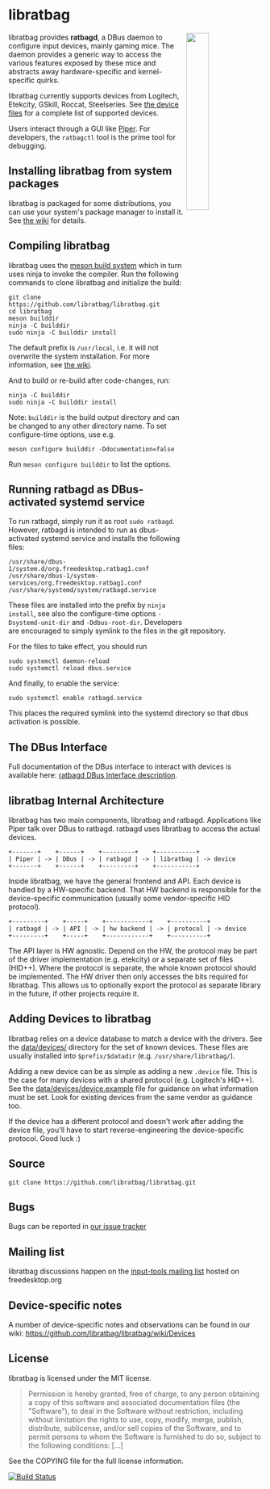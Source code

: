 libratbag
=========

<img src="https://libratbag.github.io/_images/logo.svg" alt="" width="30%" align="right">

libratbag provides **ratbagd**, a DBus daemon to configure input devices,
mainly gaming mice. The daemon provides a generic way to access the various
features exposed by these mice and abstracts away hardware-specific and
kernel-specific quirks.

libratbag currently supports devices from Logitech, Etekcity, GSkill,
Roccat, Steelseries. See [the device
files](https://github.com/libratbag/libratbag/tree/master/data/devices) for
a complete list of supported devices.

Users interact through a GUI like
[Piper](https://github.com/libratbag/piper/). For developers, the
`ratbagctl` tool is the prime tool for debugging.

Installing libratbag from system packages
-----------------------------------------

libratbag is packaged for some distributions, you can use your system's
package manager to install it. See [the
wiki](https://github.com/libratbag/libratbag/wiki/Installation) for details.

Compiling libratbag
-------------------

libratbag uses the [meson build system](http://mesonbuild.com) which in
turn uses ninja to invoke the compiler. Run the following commands to clone
libratbag and initialize the build:

    git clone https://github.com/libratbag/libratbag.git
    cd libratbag
    meson builddir
    ninja -C builddir
    sudo ninja -C builddir install

The default prefix is `/usr/local`, i.e. it will not overwrite the system
installation. For more information, see [the
wiki](https://github.com/libratbag/libratbag/wiki/Installation).

And to build or re-build after code-changes, run:

    ninja -C builddir
    sudo ninja -C builddir install

Note: `builddir` is the build output directory and can be changed to any
other directory name. To set configure-time options, use e.g.

    meson configure builddir -Ddocumentation=false

Run `meson configure builddir` to list the options.

Running ratbagd as DBus-activated systemd service
-------------------------------------------------

To run ratbagd, simply run it as root `sudo ratbagd`. However,
ratbagd is intended to run as dbus-activated systemd service and installs
the following files:

    /usr/share/dbus-1/system.d/org.freedesktop.ratbag1.conf
    /usr/share/dbus-1/system-services/org.freedesktop.ratbag1.conf
    /usr/share/systemd/system/ratbagd.service

These files are installed into the prefix by `ninja install`, see also the
configure-time options `-Dsystemd-unit-dir` and `-Ddbus-root-dir`.
Developers are encouraged to simply symlink to the files in the git
repository.

For the files to take effect, you should run

    sudo systemctl daemon-reload
    sudo systemctl reload dbus.service

And finally, to enable the service:

    sudo systemctl enable ratbagd.service

This places the required symlink into the systemd directory so that dbus
activation is possible.

The DBus Interface
-------------------

Full documentation of the DBus interface to interact with devices is
available here: [ratbagd DBus Interface description](https://libratbag.github.io/).

libratbag Internal Architecture
-------------------------------

libratbag has two main components, libratbag and ratbagd. Applications like
Piper talk over DBus to ratbagd. ratbagd uses libratbag to access the actual
devices.

    +-------+    +------+    +---------+    +-----------+
    | Piper | -> | DBus | -> | ratbagd | -> | libratbag | -> device
    +-------+    +------+    +---------+    +-----------+


Inside libratbag, we have the general frontend and API. Each device is
handled by a HW-specific backend.  That HW backend is responsible for the
device-specific communication (usually some vendor-specific HID protocol).

    +---------+    +-----+    +------------+    +----------+
    | ratbagd | -> | API | -> | hw backend | -> | protocol | -> device
    +---------+    +-----+    +------------+    +----------+

The API layer is HW agnostic. Depend on the HW, the protocol may be part of
the driver implementation (e.g. etekcity) or a separate set of files
(HID++). Where the protocol is separate, the whole known protocol should be
implemented. The HW driver then only accesses the bits required for
libratbag. This allows us to optionally export the protocol as separate
library in the future, if other projects require it.

Adding Devices to libratbag
---------------------------

libratbag relies on a device database to match a device with the drivers.
See the [data/devices/](https://github.com/libratbag/libratbag/tree/master/data/devices)
directory for the set of known devices. These files
are usually installed into `$prefix/$datadir` (e.g. `/usr/share/libratbag/`).

Adding a new device can be as simple as adding a new `.device` file. This is
the case for many devices with a shared protocol (e.g. Logitech's HID++).
See the
[data/devices/device.example](https://github.com/libratbag/libratbag/tree/master/data/devices/device.example)
file for guidance on what information must be set. Look for existing devices
from the same vendor as guidance too.

If the device has a different protocol and doesn't work after adding the
device file, you'll have to start reverse-engineering the device-specific
protocol. Good luck :)

Source
------

    git clone https://github.com/libratbag/libratbag.git

Bugs
----

Bugs can be reported in [our issue tracker](https://github.com/libratbag/libratbag/issues)

Mailing list
------------

libratbag discussions happen on the [input-tools mailing
list](http://lists.freedesktop.org/archives/input-tools/) hosted on
freedesktop.org

Device-specific notes
---------------------

A number of device-specific notes and observations can be found in our
wiki: https://github.com/libratbag/libratbag/wiki/Devices

License
-------

libratbag is licensed under the MIT license.

> Permission is hereby granted, free of charge, to any person obtaining a
> copy of this software and associated documentation files (the "Software"),
> to deal in the Software without restriction, including without limitation
> the rights to use, copy, modify, merge, publish, distribute, sublicense,
> and/or sell copies of the Software, and to permit persons to whom the
> Software is furnished to do so, subject to the following conditions: [...]

See the COPYING file for the full license information.

[![Build Status](https://circleci.com/gh/libratbag/libratbag.svg?style=shield&circle-token=d7c782e10d2d934b176da754f11b5105ea074f4a)](https://circleci.com/gh/libratbag/libratbag)
